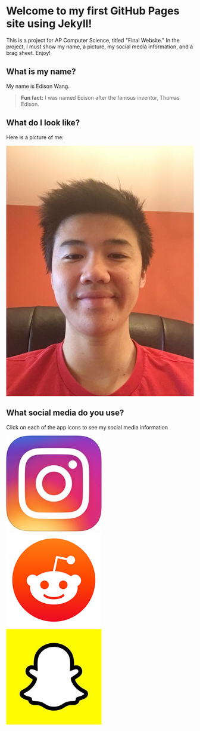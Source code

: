 # Welcome to my first GitHub Pages site using Jekyll!

This is a project for AP Computer Science, titled "Final Website." In the project, I must show my name, a picture, my social media information, and a brag sheet. Enjoy!

## What is my name?

My name is Edison Wang.

> **Fun fact:** I was named Edison after the famous inventor, Thomas Edison.



## What do I look like?

Here is a picture of me:

![me](images/self-picture.jpg "Hey look, it's me!")



## What social media do you use?

Click on each of the app icons to see my social media information

[![instagram](images/instagram-icon.jpg "Instagram")](https://edisonwang03.github.io/APCS-Final-Website/instagram) [![reddit](images/reddit-icon.png "Reddit")](https://edisonwang03.github.io/APCS-Final-Website/reddit) [![snapchat](images/snapchat-icon.jpg "Snapchat")](https://edisonwang03.github.io/APCS-Final-Website/snapchat)

